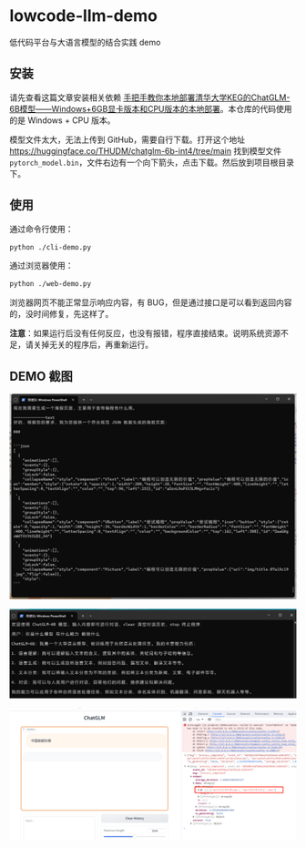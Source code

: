 # lowcode-llm-demo

低代码平台与大语言模型的结合实践 demo

## 安装

请先查看这篇文章安装相关依赖 [手把手教你本地部署清华大学KEG的ChatGLM-6B模型——Windows+6GB显卡版本和CPU版本的本地部署](https://zhuanlan.zhihu.com/p/620455056)。本仓库的代码使用的是 Windows + CPU 版本。

模型文件太大，无法上传到 GitHub，需要自行下载。打开这个地址 <https://huggingface.co/THUDM/chatglm-6b-int4/tree/main> 找到模型文件 `pytorch_model.bin`，文件右边有一个向下箭头，点击下载。然后放到项目根目录下。

## 使用

通过命令行使用：

```sh
python ./cli-demo.py
```

通过浏览器使用：

```sh
python ./web-demo.py
```

浏览器网页不能正常显示响应内容，有 BUG，但是通过接口是可以看到返回内容的，没时间修复，先这样了。

**注意**：如果运行后没有任何反应，也没有报错，程序直接结束。说明系统资源不足，请关掉无关的程序后，再重新运行。

## DEMO 截图

![cli 截图](imgs/lowcode.jpg)

![cli 截图](imgs/cli-demo.jpg)

![web 截图](imgs/web-demo.jpg)

